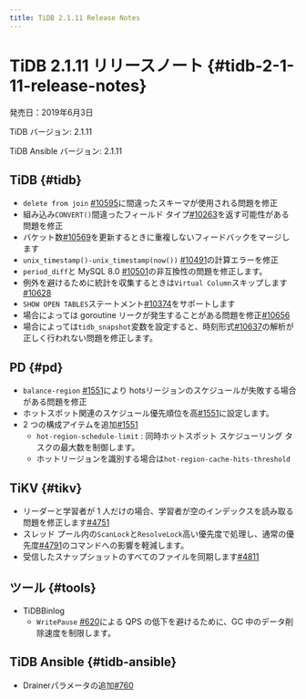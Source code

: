 ```yaml
---
title: TiDB 2.1.11 Release Notes
---
```


# TiDB 2.1.11 リリースノート {#tidb-2-1-11-release-notes}

発売日：2019年6月3日

TiDB バージョン: 2.1.11

TiDB Ansible バージョン: 2.1.11

## TiDB {#tidb}

-   `delete from join` [#10595](https://github.com/pingcap/tidb/pull/10595)に間違ったスキーマが使用される問題を修正
-   組み込み`CONVERT()`間違ったフィールド タイプ[#10263](https://github.com/pingcap/tidb/pull/10263)を返す可能性がある問題を修正
-   バケット数[#10569](https://github.com/pingcap/tidb/pull/10569)を更新するときに重複しないフィードバックをマージします
-   `unix_timestamp()-unix_timestamp(now())` [#10491](https://github.com/pingcap/tidb/pull/10491)の計算エラーを修正
-   `period_diff`と MySQL 8.0 [#10501](https://github.com/pingcap/tidb/pull/10501)の非互換性の問題を修正します。
-   例外を避けるために統計を収集するときは`Virtual Column`スキップします[#10628](https://github.com/pingcap/tidb/pull/10628)
-   `SHOW OPEN TABLES`ステートメント[#10374](https://github.com/pingcap/tidb/pull/10374)をサポートします
-   場合によっては goroutine リークが発生することがある問題を修正[#10656](https://github.com/pingcap/tidb/pull/10656)
-   場合によっては`tidb_snapshot`変数を設定すると、時刻形式[#10637](https://github.com/pingcap/tidb/pull/10637)の解析が正しく行われない問題を修正します。

## PD {#pd}

-   `balance-region` [#1551](https://github.com/pingcap/pd/pull/1551)により hotsリージョンのスケジュールが失敗する場合がある問題を修正
-   ホットスポット関連のスケジュール優先順位を高[#1551](https://github.com/pingcap/pd/pull/1551)に設定します。
-   2 つの構成アイテムを追加[#1551](https://github.com/pingcap/pd/pull/1551)
    -   `hot-region-schedule-limit` : 同時ホットスポット スケジューリング タスクの最大数を制御します。
    -   ホットリージョンを識別する場合は`hot-region-cache-hits-threshold`

## TiKV {#tikv}

-   リーダーと学習者が 1 人だけの場合、学習者が空のインデックスを読み取る問題を修正します[#4751](https://github.com/tikv/tikv/pull/4751)
-   スレッド プール内の`ScanLock`と`ResolveLock`高い優先度で処理し、通常の優先度[#4791](https://github.com/tikv/tikv/pull/4791)のコマンドへの影響を軽減します。
-   受信したスナップショットのすべてのファイルを同期します[#4811](https://github.com/tikv/tikv/pull/4811)

## ツール {#tools}

-   TiDBBinlog
    -   `WritePause` [#620](https://github.com/pingcap/tidb-binlog/pull/620)による QPS の低下を避けるために、GC 中のデータ削除速度を制限します。

## TiDB Ansible {#tidb-ansible}

-   Drainerパラメータの追加[#760](https://github.com/pingcap/tidb-ansible/pull/760)
